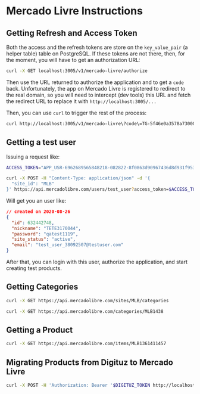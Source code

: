 # Mercado Livre Instructions

## Getting Refresh and Access Token

Both the access and the refresh tokens are store on the `key_value_pair` (a helper table) table on PostgreSQL. If these tokens are not there, then, for the moment, you will have to get an authorization URL:

```bash
curl -X GET localhost:3005/v1/mercado-livre/authorize
```

Then use the URL returned to authorize the application and to get a `code` back. Unfortunately, the app on Mercado Livre is registered to redirect to the real domain, so you will need to intercept (dev tools) this URL and fetch the redirect URL to replace it with `http://localhost:3005/...`

Then, you can use `curl` to trigger the rest of the process:

```bash
curl http://localhost:3005/v1/mercado-livre\?code\=TG-5f46e0a3578a730006d292e0-632442748
```

## Getting a test user

Issuing a request like:

```bash
ACCESS_TOKEN="APP_USR-6962689565848218-082822-8f0863d90967436d8d931f9533fdb0ec-572387649"

curl -X POST -H "Content-Type: application/json" -d '{
  "site_id": "MLB"
}' https://api.mercadolibre.com/users/test_user?access_token=$ACCESS_TOKEN
```

Will get you an user like:

```json
// created on 2020-08-26
{
  "id": 632442748,
  "nickname": "TETE3170044",
  "password": "qatest1119",
  "site_status": "active",
  "email": "test_user_38092507@testuser.com"
}
```

After that, you can login with this user, authorize the application, and start creating test products.

## Getting Categories

```bash
curl -X GET https://api.mercadolibre.com/sites/MLB/categories

curl -X GET https://api.mercadolibre.com/categories/MLB1438
```

## Getting a Product

```bash
curl -X GET https://api.mercadolibre.com/items/MLB1361411457
```

## Migrating Products from Digituz to Mercado Livre

```bash
curl -X POST -H 'Authorization: Bearer '$DIGITUZ_TOKEN http://localhost:3005/v1/mercado-livre/
```